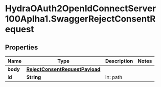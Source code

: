 # HydraOAuth2OpenIdConnectServer100Aplha1.SwaggerRejectConsentRequest

## Properties
Name | Type | Description | Notes
------------ | ------------- | ------------- | -------------
**body** | [**RejectConsentRequestPayload**](RejectConsentRequestPayload.md) |  | 
**id** | **String** | in: path | 


